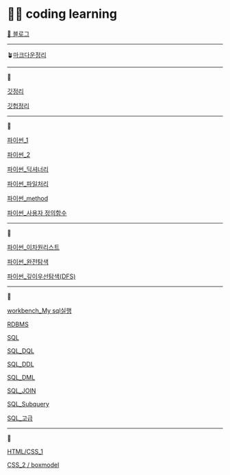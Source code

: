 # 🙋‍♀️ coding learning

[🌊 블로그](https://jins-coadinglearn.tistory.com/)

---

🪴[마크다운정리](https://github.com/badajinsee/TIL/blob/main/coading%20learning/markdown.md)

---

👒

[깃정리](https://github.com/badajinsee/TIL/blob/main/coading%20learning/Git/git.md)

[깃헙정리](https://github.com/badajinsee/TIL/blob/main/coading%20learning/Git/github.md)

---

👒

[파이썬\_1](https://github.com/badajinsee/TIL/blob/main/coading%20learning/%ED%8C%8C%EC%9D%B4%EC%8D%AC_%EA%B8%B0%EB%B3%B8/python.md)

[파이썬\_2](<https://github.com/badajinsee/TIL/blob/main/coading%20learning/%ED%8C%8C%EC%9D%B4%EC%8D%AC_%EA%B8%B0%EB%B3%B8/python(2).md>)

[파이썬\_딕셔너리](https://github.com/badajinsee/TIL/blob/main/coading%20learning/%ED%8C%8C%EC%9D%B4%EC%8D%AC_%EA%B8%B0%EB%B3%B8/Dictionary.md)

[파이썬\_파일처리](https://github.com/badajinsee/TIL/blob/main/coading%20learning/%ED%8C%8C%EC%9D%B4%EC%8D%AC_%EA%B8%B0%EB%B3%B8/file.md)

[파이썬\_method](https://github.com/badajinsee/TIL/blob/main/coading%20learning/%ED%8C%8C%EC%9D%B4%EC%8D%AC_%EA%B8%B0%EB%B3%B8/method.md)

[파이썬\_사용자 정의함수](https://github.com/badajinsee/TIL/blob/main/coading%20learning/%ED%8C%8C%EC%9D%B4%EC%8D%AC_%EA%B8%B0%EB%B3%B8/%20define%20function.md)

---

👒

[파이썬\_이차원리스트](https://github.com/badajinsee/TIL/blob/main/coading%20learning/%ED%8C%8C%EC%9D%B4%EC%8D%AC_%EC%95%8C%EA%B3%A0%EB%A6%AC%EC%A6%98/2list.md)

[파이썬\_완전탐색](https://github.com/badajinsee/TIL/blob/main/coading%20learning/%ED%8C%8C%EC%9D%B4%EC%8D%AC_%EC%95%8C%EA%B3%A0%EB%A6%AC%EC%A6%98/echaustive%20search.md)

[파이썬\_깊이우선탐색(DFS)](https://github.com/badajinsee/TIL/blob/main/coading%20learning/%ED%8C%8C%EC%9D%B4%EC%8D%AC_%EC%95%8C%EA%B3%A0%EB%A6%AC%EC%A6%98/DFS.md)

---

👒

[workbench_My sql실행](https://github.com/badajinsee/TIL/blob/main/coading%20learning/Data_base/workbench.md)

[RDBMS](https://github.com/badajinsee/TIL/blob/main/coading%20learning/Data_base/SQL0.md)

[SQL](https://github.com/badajinsee/TIL/blob/main/coading%20learning/Data_base/SQL1.md)

[SQL_DQL](https://github.com/badajinsee/TIL/blob/main/coading%20learning/Data_base/DQL_2.md)

[SQL_DDL](https://github.com/badajinsee/TIL/blob/main/coading%20learning/Data_base/DDL5.md)

[SQL_DML](https://github.com/badajinsee/TIL/blob/main/coading%20learning/Data_base/DML6.md)

[SQL_JOIN](https://github.com/badajinsee/TIL/blob/main/coading%20learning/Data_base/JOIN7.md)

[SQL_Subquery](https://github.com/badajinsee/TIL/blob/main/coading%20learning/Data_base/Subquery8.md)

[SQL\_고급](https://github.com/badajinsee/TIL/blob/main/coading%20learning/Data_base/advanced9.md)

---

👒

[HTML/CSS_1](https://github.com/badajinsee/TIL/blob/main/coading%20learning/WEB_/01.md)

[CSS_2 / boxmodel](https://github.com/badajinsee/TIL/blob/main/coading%20learning/WEB_/02.md)
